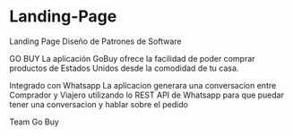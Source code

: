 # Landing-Page
Landing Page Diseño de Patrones de Software

GO BUY
La aplicación GoBuy ofrece la facilidad de poder comprar productos de Estados Unidos desde la comodidad de tu casa. 

Integrado con Whatsapp
La aplicacion generara una conversacion entre Comprador y Viajero utilizando lo REST API de Whatsapp para que puedar tener una conversacion y hablar sobre el pedido 

Team Go Buy
